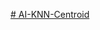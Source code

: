 [# AI-KNN-Centroid](https://www.kaggle.com/datasets/fedesoriano/stroke-prediction-dataset?resource=download)
